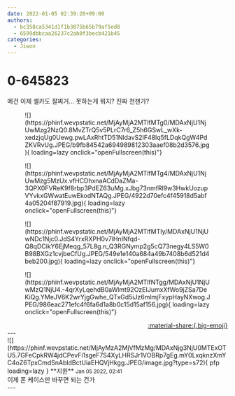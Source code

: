 ```yaml
---
date: 2022-01-05 02:39:20+09:00
authors:
  - bc358ca5341d1f1b3875b65b79af5ed8
  - 6599dbbcaa26237c2ab0f3becb421b45
categories:
  - Jiwon
---
```


# 0-645823

<div class="post-container" markdown="1">
<div class="content-container md-sidebar__scrollwrap" markdown="1">

메건 이제 셀카도 잘찌거... 못하는게 뭐지? 진짜 천잰가?
<figure markdown="1">
![](https://phinf.wevpstatic.net/MjAyMjA2MTlfMTg0/MDAxNjU1NjUwMzg2NzQ0.8MvZTrQ5v5PLrC7r6_Z5h6GSwL_wXk-xedzjqUg0Uewg.pwLAxRhtTD51NldavS2IF48lq5fLDqkQgW4PdZKVRvUg.JPEG/b9fb84542a694989812303aaef08b2d3576.jpg){ loading=lazy onclick="openFullscreen(this)"}
</figure>

<figure markdown="1">
![](https://phinf.wevpstatic.net/MjAyMjA2MTlfMTg4/MDAxNjU1NjUwMzg5MzUx.vfHCDhxnaACdDaZMa-3QPX0FVReK9f8rbp3PdEZ63uMg.xJbg73nmfRl9w3HwkUozupVYvkxGWwatEuwEkodNTAQg.JPEG/4922d70efc4f45918d5abf4a05204f87919.jpg){ loading=lazy onclick="openFullscreen(this)"}
</figure>

<figure markdown="1">
![](https://phinf.wevpstatic.net/MjAyMjA2MTlfMTIy/MDAxNjU1NjUwNDc1Njc0.JdS4YrxRXPH0v7lHnINfqd-Q8qDCikY6EjMeqg_57L8g.n_Q3RGNymp2g5cQ73negy4LS5W0B98BXGz1cvjbeCfUg.JPEG/549e1e140a684a49b7408b6d521d4beb200.jpg){ loading=lazy onclick="openFullscreen(this)"}
</figure>

<figure markdown="1">
![](https://phinf.wevpstatic.net/MjAyMjA2MTlfNTgg/MDAxNjU1NjUwMzQ1NjU4.-4qrXyLqehdB0aWlmt92OzEIJumxXfWo9jZSa7DeKiQg.YMeJV6K2wrYjgGwhe_QTxGd5iJz6mlmjFxypHayNXwog.JPEG/986eac271efc4f6fa6d1a8b0c15d15af156.jpg){ loading=lazy onclick="openFullscreen(this)"}
</figure>


</div>
</div>

<div style="text-align: right;" markdown="1">
<a href="https://weverse.io/fromis9/fanpost/0-645823" style="text-align: right;">:material-share:{.big-emoji}</a>
</div>
---

<div class="comments-container md-sidebar__scrollwrap" markdown="1">
<div class="comment" markdown="1">
<div class='id-container' markdown="1">
![](https://phinf.wevpstatic.net/MjAyMzA2MjVfMzMg/MDAxNjg3NjU0MTExOTU5.7GFeCpkRW4jdCPevFi1sgeF7S4XyLHRSJr1VOBRp7gEg.mY0LxqknzXmYC4oZ6TpxCmdSnAbldBctUiaEHQVjHkgg.JPEG/image.jpg?type=s72){ pfp loading=lazy }
**<span class="artist">지원</span>** <small>Jan 05 2022, 02:41</small><br>
</div>
<div class='comment-body' markdown="1">
이제 폰 케이스만 바꾸면 되는 건가
</div>
</div>
</div>
---
